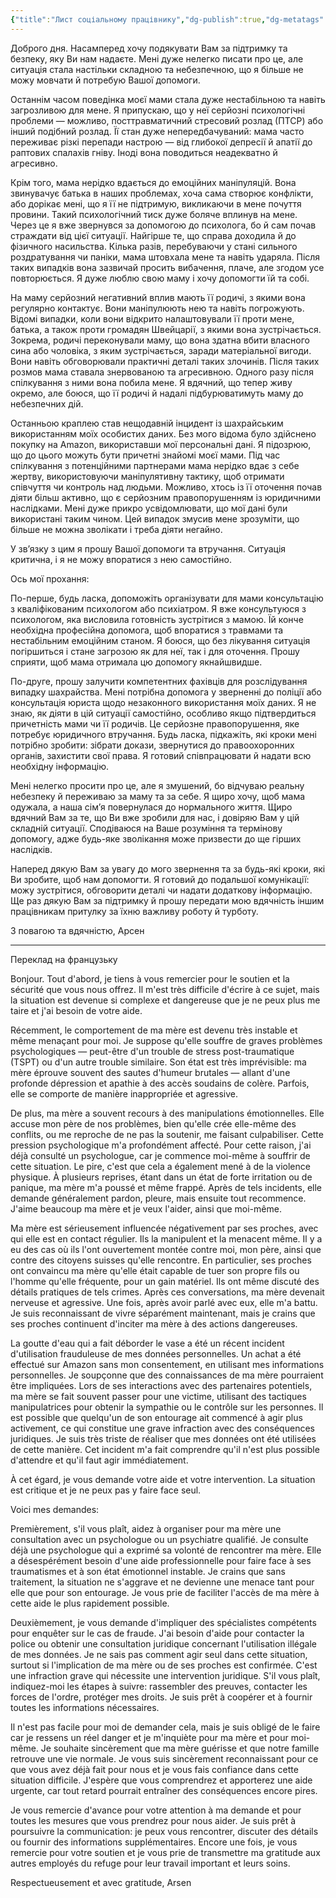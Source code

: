 ```yaml
---
{"title":"Лист соціальному працівнику","dg-publish":true,"dg-metatags":null,"dg-home":null,"permalink":"/ukrayinskoyu/list-soczialnomu-praczivniku/","dgPassFrontmatter":true,"noteIcon":""}
---
```



Доброго дня. Насамперед хочу подякувати Вам за підтримку та безпеку, яку Ви нам надаєте. Мені дуже нелегко писати про це, але ситуація стала настільки складною та небезпечною, що я більше не можу мовчати й потребую Вашої допомоги.

Останнім часом поведінка моєї мами стала дуже нестабільною та навіть загрозливою для мене. Я припускаю, що у неї серйозні психологічні проблеми — можливо, посттравматичний стресовий розлад (ПТСР) або інший подібний розлад. Її стан дуже непередбачуваний: мама часто переживає різкі перепади настрою — від глибокої депресії й апатії до раптових спалахів гніву. Іноді вона поводиться неадекватно й агресивно.

Крім того, мама нерідко вдається до емоційних маніпуляцій. Вона звинувачує батька в наших проблемах, хоча сама створює конфлікти, або дорікає мені, що я її не підтримую, викликаючи в мене почуття провини. Такий психологічний тиск дуже боляче вплинув на мене. Через це я вже звернувся за допомогою до психолога, бо й сам почав страждати від цієї ситуації. Найгірше те, що справа доходила й до фізичного насильства. Кілька разів, перебуваючи у стані сильного роздратування чи паніки, мама штовхала мене та навіть ударяла. Після таких випадків вона зазвичай просить вибачення, плаче, але згодом усе повторюється. Я дуже люблю свою маму і хочу допомогти їй та собі.

На маму серйозний негативний вплив мають її родичі, з якими вона регулярно контактує. Вони маніпулюють нею та навіть погрожують. Відомі випадки, коли вони відкрито налаштовували її проти мене, батька, а також проти громадян Швейцарії, з якими вона зустрічається. Зокрема, родичі переконували маму, що вона здатна вбити власного сина або чоловіка, з яким зустрічається, заради матеріальної вигоди. Вони навіть обговорювали практичні деталі таких злочинів. Після таких розмов мама ставала знервованою та агресивною. Одного разу після спілкування з ними вона побила мене. Я вдячний, що тепер живу окремо, але боюся, що її родичі й надалі підбурюватимуть маму до небезпечних дій.

Останньою краплею став нещодавній інцидент із шахрайським використанням моїх особистих даних. Без мого відома було здійснено покупку на Amazon, використавши мої персональні дані. Я підозрюю, що до цього можуть бути причетні знайомі моєї мами. Під час спілкування з потенційними партнерами мама нерідко вдає з себе жертву, використовуючи маніпулятивну тактику, щоб отримати співчуття чи контроль над людьми. Можливо, хтось із її оточення почав діяти більш активно, що є серйозним правопорушенням із юридичними наслідками. Мені дуже прикро усвідомлювати, що мої дані були використані таким чином. Цей випадок змусив мене зрозуміти, що більше не можна зволікати і треба діяти негайно.

У зв’язку з цим я прошу Вашої допомоги та втручання. Ситуація критична, і я не можу впоратися з нею самостійно.

Ось мої прохання:

По-перше, будь ласка, допоможіть організувати для мами консультацію з кваліфікованим психологом або психіатром. Я вже консультуюся з психологом, яка висловила готовність зустрітися з мамою. Їй конче необхідна професійна допомога, щоб впоратися з травмами та нестабільним емоційним станом. Я боюся, що без лікування ситуація погіршиться і стане загрозою як для неї, так і для оточення. Прошу сприяти, щоб мама отримала цю допомогу якнайшвидше.

По-друге, прошу залучити компетентних фахівців для розслідування випадку шахрайства. Мені потрібна допомога у зверненні до поліції або консультація юриста щодо незаконного використання моїх даних. Я не знаю, як діяти в цій ситуації самостійно, особливо якщо підтвердиться причетність мами чи її родичів. Це серйозне правопорушення, яке потребує юридичного втручання. Будь ласка, підкажіть, які кроки мені потрібно зробити: зібрати докази, звернутися до правоохоронних органів, захистити свої права. Я готовий співпрацювати й надати всю необхідну інформацію.


Мені нелегко просити про це, але я змушений, бо відчуваю реальну небезпеку й переживаю за маму та за себе. Я щиро хочу, щоб мама одужала, а наша сім’я повернулася до нормального життя. Щиро вдячний Вам за те, що Ви вже зробили для нас, і довіряю Вам у цій складній ситуації. Сподіваюся на Ваше розуміння та термінову допомогу, адже будь-яке зволікання може призвести до ще гірших наслідків.

Наперед дякую Вам за увагу до мого звернення та за будь-які кроки, які Ви зробите, щоб нам допомогти. Я готовий до подальшої комунікації: можу зустрітися, обговорити деталі чи надати додаткову інформацію. Ще раз дякую Вам за підтримку й прошу передати мою вдячність іншим працівникам притулку за їхню важливу роботу й турботу.

З повагою та вдячністю,
Арсен


---

Переклад на французьку

Bonjour. Tout d'abord, je tiens à vous remercier pour le soutien et la sécurité que vous nous offrez. Il m'est très difficile d'écrire à ce sujet, mais la situation est devenue si complexe et dangereuse que je ne peux plus me taire et j'ai besoin de votre aide.

Récemment, le comportement de ma mère est devenu très instable et même menaçant pour moi. Je suppose qu'elle souffre de graves problèmes psychologiques — peut-être d'un trouble de stress post-traumatique (TSPT) ou d'un autre trouble similaire. Son état est très imprévisible: ma mère éprouve souvent des sautes d'humeur brutales — allant d'une profonde dépression et apathie à des accès soudains de colère. Parfois, elle se comporte de manière inappropriée et agressive.

De plus, ma mère a souvent recours à des manipulations émotionnelles. Elle accuse mon père de nos problèmes, bien qu'elle crée elle-même des conflits, ou me reproche de ne pas la soutenir, me faisant culpabiliser. Cette pression psychologique m'a profondément affecté. Pour cette raison, j'ai déjà consulté un psychologue, car je commence moi-même à souffrir de cette situation. Le pire, c'est que cela a également mené à de la violence physique. À plusieurs reprises, étant dans un état de forte irritation ou de panique, ma mère m'a poussé et même frappé. Après de tels incidents, elle demande généralement pardon, pleure, mais ensuite tout recommence. J'aime beaucoup ma mère et je veux l'aider, ainsi que moi-même.

Ma mère est sérieusement influencée négativement par ses proches, avec qui elle est en contact régulier. Ils la manipulent et la menacent même. Il y a eu des cas où ils l'ont ouvertement montée contre moi, mon père, ainsi que contre des citoyens suisses qu'elle rencontre. En particulier, ses proches ont convaincu ma mère qu'elle était capable de tuer son propre fils ou l'homme qu'elle fréquente, pour un gain matériel. Ils ont même discuté des détails pratiques de tels crimes. Après ces conversations, ma mère devenait nerveuse et agressive. Une fois, après avoir parlé avec eux, elle m'a battu. Je suis reconnaissant de vivre séparément maintenant, mais je crains que ses proches continuent d'inciter ma mère à des actions dangereuses.

La goutte d'eau qui a fait déborder le vase a été un récent incident d'utilisation frauduleuse de mes données personnelles. Un achat a été effectué sur Amazon sans mon consentement, en utilisant mes informations personnelles. Je soupçonne que des connaissances de ma mère pourraient être impliquées. Lors de ses interactions avec des partenaires potentiels, ma mère se fait souvent passer pour une victime, utilisant des tactiques manipulatrices pour obtenir la sympathie ou le contrôle sur les personnes. Il est possible que quelqu'un de son entourage ait commencé à agir plus activement, ce qui constitue une grave infraction avec des conséquences juridiques. Je suis très triste de réaliser que mes données ont été utilisées de cette manière. Cet incident m'a fait comprendre qu'il n'est plus possible d'attendre et qu'il faut agir immédiatement.

À cet égard, je vous demande votre aide et votre intervention. La situation est critique et je ne peux pas y faire face seul.

Voici mes demandes:

Premièrement, s'il vous plaît, aidez à organiser pour ma mère une consultation avec un psychologue ou un psychiatre qualifié. Je consulte déjà une psychologue qui a exprimé sa volonté de rencontrer ma mère. Elle a désespérément besoin d'une aide professionnelle pour faire face à ses traumatismes et à son état émotionnel instable. Je crains que sans traitement, la situation ne s'aggrave et ne devienne une menace tant pour elle que pour son entourage. Je vous prie de faciliter l'accès de ma mère à cette aide le plus rapidement possible.

Deuxièmement, je vous demande d'impliquer des spécialistes compétents pour enquêter sur le cas de fraude. J'ai besoin d'aide pour contacter la police ou obtenir une consultation juridique concernant l'utilisation illégale de mes données. Je ne sais pas comment agir seul dans cette situation, surtout si l'implication de ma mère ou de ses proches est confirmée. C'est une infraction grave qui nécessite une intervention juridique. S'il vous plaît, indiquez-moi les étapes à suivre: rassembler des preuves, contacter les forces de l'ordre, protéger mes droits. Je suis prêt à coopérer et à fournir toutes les informations nécessaires.

Il n'est pas facile pour moi de demander cela, mais je suis obligé de le faire car je ressens un réel danger et je m'inquiète pour ma mère et pour moi-même. Je souhaite sincèrement que ma mère guérisse et que notre famille retrouve une vie normale. Je vous suis sincèrement reconnaissant pour ce que vous avez déjà fait pour nous et je vous fais confiance dans cette situation difficile. J'espère que vous comprendrez et apporterez une aide urgente, car tout retard pourrait entraîner des conséquences encore pires.

Je vous remercie d'avance pour votre attention à ma demande et pour toutes les mesures que vous prendrez pour nous aider. Je suis prêt à poursuivre la communication: je peux vous rencontrer, discuter des détails ou fournir des informations supplémentaires. Encore une fois, je vous remercie pour votre soutien et je vous prie de transmettre ma gratitude aux autres employés du refuge pour leur travail important et leurs soins.

Respectueusement et avec gratitude,
Arsen